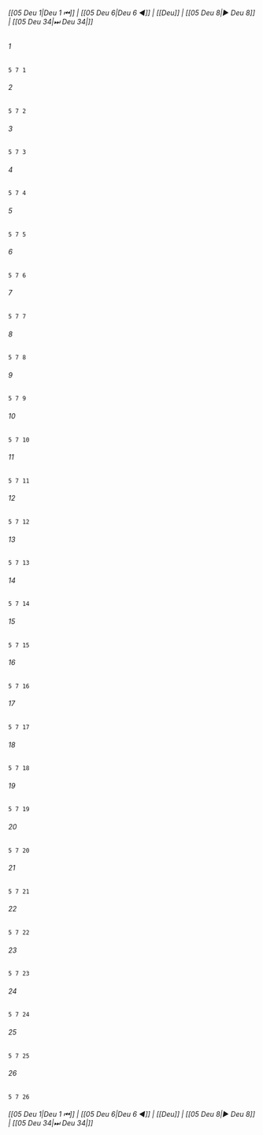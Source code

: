 
###### [[05 Deu 1|Deu 1 ⏮]] | [[05 Deu 6|Deu 6 ◀]] | [[Deu]] | [[05 Deu 8|▶ Deu 8]] | [[05 Deu 34|⏭ Deu 34|]]

###### 1
``` verse
5 7 1 
```
###### 2
``` verse
5 7 2 
```
###### 3
``` verse
5 7 3 
```
###### 4
``` verse
5 7 4 
```
###### 5
``` verse
5 7 5 
```
###### 6
``` verse
5 7 6 
```
###### 7
``` verse
5 7 7 
```
###### 8
``` verse
5 7 8 
```
###### 9
``` verse
5 7 9 
```
###### 10
``` verse
5 7 10 
```
###### 11
``` verse
5 7 11 
```
###### 12
``` verse
5 7 12 
```
###### 13
``` verse
5 7 13 
```
###### 14
``` verse
5 7 14 
```
###### 15
``` verse
5 7 15 
```
###### 16
``` verse
5 7 16 
```
###### 17
``` verse
5 7 17 
```
###### 18
``` verse
5 7 18 
```
###### 19
``` verse
5 7 19 
```
###### 20
``` verse
5 7 20 
```
###### 21
``` verse
5 7 21 
```
###### 22
``` verse
5 7 22 
```
###### 23
``` verse
5 7 23 
```
###### 24
``` verse
5 7 24 
```
###### 25
``` verse
5 7 25 
```
###### 26
``` verse
5 7 26 
```

###### [[05 Deu 1|Deu 1 ⏮]] | [[05 Deu 6|Deu 6 ◀]] | [[Deu]] | [[05 Deu 8|▶ Deu 8]] | [[05 Deu 34|⏭ Deu 34|]]

